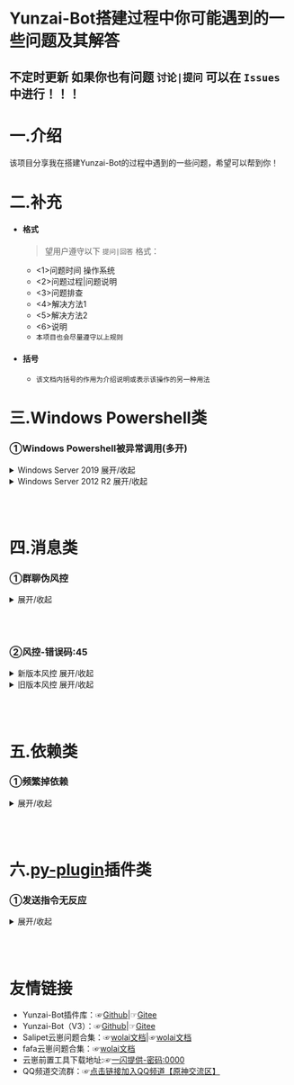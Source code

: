 # Yunzai-Bot搭建过程中你可能遇到的一些问题及其解答
## 不定时更新 如果你也有问题 `讨论|提问` 可以在 ` Issues ` 中进行！！！

# 一.介绍
该项目分享我在搭建Yunzai-Bot的过程中遇到的一些问题，希望可以帮到你！

# 二.补充
* #### 格式

    >望用户遵守以下 `提问|回答` 格式：
    * <1>问题时间 操作系统
    * <2>问题过程|问题说明
    * <3>问题排查
    * <4>解决方法1
    * <5>解决方法2
    * <6>说明
    * `本项目也会尽量遵守以上规则`
* #### 括号

    * `该文档内括号的作用为介绍说明或表示该操作的另一种用法`

# 三.Windows Powershell类
### ①Windows Powershell被异常调用(多开)
<details>
<summary>Windows Server 2019 展开/收起</summary>

- `<1>问题时间：`2024年6月16日 操作系统：`Windows Server 2019 (京东云2c4c5m)`
- `<2>问题过程：`服务器异常卡顿，打开任务管理器发现Windows Powershell被异常调用(`Windows Powershell占用过高`)
- `<3>问题排查：`关闭Qsign进程后异常解除，重新启动Qsign再次异常且Windows Powershell进程无法完全关闭(会再次启动)
- `<5>解决方法1：`卸载Windows Powershell(不推荐并且过程繁琐)或者更改Windows Powershell名称
- 相关文档请查看 ☞ [Windows10进程powershell.exe占用CPU过高解决办法](https://blog.csdn.net/dayuang2009/article/details/102454607)
</details>

<details>
<summary>Windows Server 2012 R2 展开/收起</summary>

- `<1>问题时间：`2023年4月24日 操作系统：`Windows Server 2012 R2 (腾讯云2c2g5m)`
- `<2>问题过程：`服务器异常卡顿，打开任务管理器发现Windows Powershell被异常调用(`Windows Powershell占用过高`)
- `<3>问题排查：`关闭云崽进程后异常解除，重新启动云崽再次异常且Windows Powershell进程无法完全关闭(会再次启动)
- `<4>解决方法1：`更新 [椰奶插件 (yenai-plugin)](https://gitee.com/link?target=https%3A%2F%2Fwww.yenai.ren) 并将`config/default_config`文件夹中`whole.yaml`的`statusPowerShellStartstatusPowerShellStart`项改为`true`
- `<5>解决方法2：`卸载Windows Powershell(不推荐并且过程繁琐)或者更改Windows Powershell名称
- 相关文档请查看 ☞ [Windows10进程powershell.exe占用CPU过高解决办法](https://blog.csdn.net/dayuang2009/article/details/102454607)
</details>

<br><br>
# 四.消息类
### ①群聊伪风控
<details>
<summary>展开/收起</summary>

- `<1>问题时间：`2023年6月13日 操作系统：`Windows Server 2012 R2` (腾讯云2c2g5m)
- `<2>问题过程：`群聊无法发送信息 私聊却可以（与风控类似-不同点见下方`问题排查`）
    >后台截图：![输入图片说明]($8C5R6%60_O%2593P8%25%5BGKI~021.jpg)
- `<3>问题排查：
    >`![输入图片说明](N0DF9BDP%5B%7B%60LHU%60C@N3R384.jpg)
    >>`后台报错风控但是手动上号却可以发消息且别人可以接受消息`
- `<4>解决方法1：`![输入图片说明](2%5D5~GX6$%7BN%5B$%7DE%5B5MPC9Y%5D4.jpg)
    >补充:机器人需要装有`浏览器截图预览插件` 如上图弹出图片即视为成功
    >>`私聊发送链接:https://accounts.qq.com/#/`
    >>>成功后截图:![输入图片说明](%258YMC7GZ~WO0WXY7%7DF%5B0Y3Y.jpg)
</details>

<br><br>

### ②风控-错误码:45
<details>
<summary>新版本风控 展开/收起</summary>

- ##### `<1>问题时间：`2023年6月13日持续至今
>操作系统：`Windows Server 版本不限` 
- ##### `<2>问题过程：`群聊无法发送信息 私聊也无法发送消息
    >后台截图可能出现签名api错误等提示
- ##### `<3>问题排查：`手机上号后发现不是帐号本身的问题(指账号安全异常或者已被冻结)
- ##### `<4>解决方法1：` 下载安装Qsign以辅助icqq类Bot进行消息发送等功能
- ### 访问以下仓库 并且下载安装对应文件：
- ***Windows首选：***
```
https://github.com/CikeyQi/unidbg-fetch-qsign-gui/releases
```
>Windows Server 2019及以上`Qsign`推荐版本`1.1.3` `Java`推荐版本`Java8 144`
>>Windows Server 2012及以下`Qsign`推荐版本`1.0.6` `Java`推荐版本`Java8 401`
- ***Linux首选***
```
https://github.com/CikeyQi/unidbg-fetch-qsign-shell
```
- 安装完成后开始部署Qsign，端口等相关配置好后即可使用
>打开（Miao-Yunzai/Yunzai-Bot）\config\config\bot.yaml 在最底下添加 其中`8080`是配置好的端口号，根据需求更改，默认8080
```
sign_api_addr: http://127.0.0.1:8080/sign
```
>>Qsign协议版本推荐8.9.78


</details>
<details>
<summary>旧版本风控 展开/收起</summary>

- `<1>问题时间：`2023年6月13日 操作系统：`Windows Server 2012 R2` (腾讯云2c2g5m)
- `<2>问题过程：`群聊无法发送信息 私聊也无法发送消息（与风控类似）
    >后台截图可能出现签名api错误等提示
- `<3>问题排查：`手机上号后发现不是帐号本身的问题
- `<4>解决方法1：` **仅限Windows** 
>首先下载一键包：☞[签名api一键包](https://gitee.com/touchscale/Qsign)
>>1.安装jdk([一键包里自带jdk安装包](https://www.oracle.com/downloads/))并配置环境变量([配置教程](https://blog.csdn.net/Marvin_996_ICU/article/details/106240065))
>>>2.升级icqq到0.4.7（指令：pnpm install icqq@0.4.7 -w）
>>>>3.替换（Miao-Yunzai/Yunzai-Bot）\node_modules\icqq\lib\core\devices.js
>>>>>4.打开unidbg-fetch-qsign的 一键startAPI.bat
>>>>>>5.打开（Miao-Yunzai/Yunzai-Bot）\config\config\bot.yaml 在最底下添加
```
sign_api_addr: http://127.0.0.1:80/sign
```
>>>>>>>6.打开（Miao-Yunzai/Yunzai-Bot）\config\config\qq.yaml 更改为协议1或2（ 1:安卓手机、 2:aPad）
- `<5>解决方法2：`使用寒暄的脚本
```
bash <(curl -sL https://gitee.com/haanxuan/version/raw/master/version.sh)
```
</details>

<br><br>

# 五.依赖类

### ①频繁掉依赖
<details>
<summary>展开/收起</summary>

- `<1>问题时间：`2023年7月29日 操作系统：`Windows Server 2012 R2` (腾讯云2c2g5m)
- `<2>问题过程：`启动提示缺失依赖,按照指令安装依赖缺报错,见下图
    >![输入图片说明](%E5%9B%BE%E7%89%87/QQ%E5%9B%BE%E7%89%8720230730010204.jpg)
    >>![输入图片说明](%E5%9B%BE%E7%89%87/QQ%E5%9B%BE%E7%89%8720230730010226.jpg)
- `<3>解决方法：`更新puppeteer.依次执行下列命令(根目录)
```
pnpm uninstall puppeteer
```
```
pnpm install puppeteer@19.8.3 -w
```
```
node ./node_modules/puppeteer/install.js
```
>执行完命令后重新安装依赖发现报错消失
</details>

<br><br>

# 六.[py-plugin](https://gitee.com/realhuhu/py-plugin)插件类

### ①发送指令无反应
<details>
<summary>展开/收起</summary>

## 此解决方法仅限于原版Yunzai
- `<1>问题时间：`2023年7月30日 操作系统：`Windows Server 2012 R2` (腾讯云2c2g5m)
- `<2>问题过程：`按照py-plugin插件教程搭建后,发送任何指令都没有反应,py服务器也已经成功启动
- `<3>解决方法：`更新至miao-Yunzai
>这里提供☞[便捷工具下载地址](https://yshs.lanzouy.com/i756z13upb1c)
>>下载完成后打开,选择<2>-<云崽管理>,再选择<8>-<从官方云崽切换为喵喵云崽>

</details>

<br><br>

# 友情链接
* Yunzai-Bot插件库：☞[Github](https://gitee.com/link?target=https%3A%2F%2Fgithub.com%2FyhArcadia%2FYunzai-Bot-plugins-index)|☞[Gitee](https://gitee.com/yhArcadia/Yunzai-Bot-plugins-index)
* Yunzai-Bot（V3）：☞[Github](https://gitee.com/link?target=https%3A%2F%2Fgithub.com%2FLe-niao%2FYunzai-Bot)|☞[Gitee](https://gitee.com/Le-niao/Yunzai-Bot)
* Salipet云崽问题合集：☞[wolai文档](https://www.wolai.com/oA43vuW71aBnv7UsEysn4T)|☞[wolai文档](https://www.wolai.com/f1M1idtvVGfeHAjcywfwmw)
* fafa云崽问题合集：☞[wolai文档](https://www.wolai.com/d87HohAH7zgLNG3u9Z2yJz)
* 云崽前置工具下载地址:☞[一闪提供-密码:0000](https://yshs.lanzouy.com/b09zk5u1g)
* QQ频道交流群：☞[点击链接加入QQ频道【原神交流区】](https://pd.qq.com/s/bhj7dpaz)

